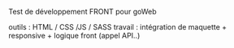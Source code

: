 Test de développement FRONT pour goWeb 


outils :  HTML / CSS /JS / SASS
travail : intégration de maquette + responsive + logique front (appel API..)
